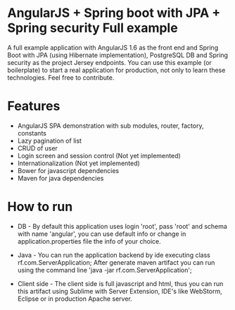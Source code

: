 # AngularJS + Spring boot with JPA + Spring security Full example
A full example application with AngularJS 1.6 as the front end and Spring Boot with JPA (using Hibernate implementation), PostgreSQL DB and Spring security as the project Jersey endpoints.
You can use this example (or boilerplate) to start a real application for production, not only to learn these technologies. Feel free to contribute.

# Features
- AngularJS SPA demonstration with sub modules, router, factory, constants
- Lazy pagination of list
- CRUD of user
- Login screen and session control (Not yet implemented)
- Internationalization (Not yet implemented)
- Bower for javascript dependencies
- Maven for java dependencies

# How to run
- DB -
By default this application uses login 'root', pass 'root' and schema with name 'angular', you can use default info or change in application.properties file the info of your choice.

- Java - 
You can run the application backend by ide executing class rf.com.ServerApplication;
After generate maven artifact you can run using the command line 'java -jar rf.com.ServerApplication';

- Client side - 
The client side is full javascript and html, thus you can run this artifact using Sublime with Server Extension, IDE's like WebStorm, Eclipse or in production Apache server.
